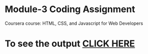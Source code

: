 # Module-3 Coding Assignment

Coursera course: HTML, CSS, and Javascript for Web Developers

# To see the output [CLICK HERE](https://balaji1233.github.io/coursera-test/Coursera%20HTML%20,CSS%20AND%20JAVASCRIPT%20FOR%20WEB%20DEVELOPERS%20ASSIGNMENTS/module%202%20Assignment%20solution/module%203%20Assignment%20solution/index.html)
